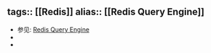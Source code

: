 tags:: [[Redis]]
alias:: [[Redis Query Engine]]
---

- 参见: [Redis Query Engine](https://redis.io/docs/latest/develop/interact/search-and-query/)
-
-